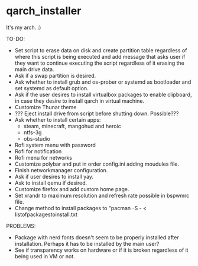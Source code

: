 # qarch_installer
It's my arch. :)

TO-DO:

- Set script to erase data on disk and create partition table regardless of where this script is being executed and add message that asks user if they want to continue executing the script regardless of it erasing the main drive data.
- Ask if a swap partition is desired.
- Ask whether to install grub and os-prober or systemd as bootloader and set systemd as default option.
- Ask if the user desires to install virtualbox packages to enable clipboard, in case they desire to install qarch in virtual machine.
- Customize Thunar theme
- ??? Eject install drive from script before shutting down. Possible???
- Ask whether to install certain apps:
  - steam, minecraft, mangohud and heroic
  - ntfs-3g
  - obs-studio
- Rofi system menu with password
- Rofi for notification
- Rofi menu for networks
- Customize polybar and put in order config.ini adding moudules file.
- Finish networkmanager configuration.
- Ask if user desires to install yay.
- Ask to install qemu if desired.
- Customize firefox and add custom home page.
- Set xrandr to maximum resolution and refresh rate possible in bspwmrc file.
- Change method to install packages to "pacman -S - < listofpackagestoinstall.txt

PROBLEMS:
- Package with nerd fonts doesn't seem to be properly installed after installation. Perhaps it has to be installed by the main user?
- See if transparency works on hardware or if it is broken regardless of it being used in VM or not.
